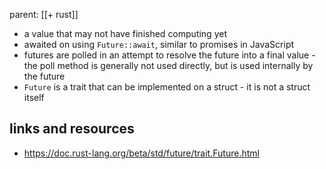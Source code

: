 parent: [[+ rust]]

- a value that may not have finished computing yet
- awaited on using `Future::await`, similar to promises in JavaScript
- futures are polled in an attempt to resolve the future into a final value - the poll method is generally not used directly, but is used internally by the future
- `Future` is a trait that can be implemented on a struct - it is not a struct itself

## links and resources

- https://doc.rust-lang.org/beta/std/future/trait.Future.html